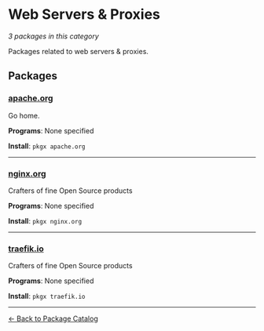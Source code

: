 # Web Servers & Proxies

*3 packages in this category*

Packages related to web servers & proxies.

## Packages

### [apache.org](../packages/apache-org.md)

Go home.

**Programs**: None specified

**Install**: `pkgx apache.org`

---

### [nginx.org](../packages/nginx-org.md)

Crafters of fine Open Source products

**Programs**: None specified

**Install**: `pkgx nginx.org`

---

### [traefik.io](../packages/traefik-io.md)

Crafters of fine Open Source products

**Programs**: None specified

**Install**: `pkgx traefik.io`

---

[← Back to Package Catalog](../package-catalog.md)
